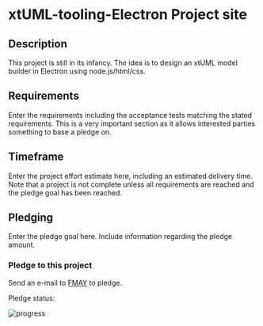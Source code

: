 # xtUML-tooling-Electron Project site

  ## Description
  
  This project is still in its infancy.  The idea is to design an xtUML model builder in Electron using node.js/html/css.
  
  ## Requirements
  
  Enter the requirements including the acceptance tests matching the stated requirements.  This is a very important section as it allows interested parties something to base a pledge on.  
  
  ## Timeframe  
  
  Enter the project effort estimate here, including an estimated delivery time.  Note that a project is not complete unless all requirements are reached and the pledge goal has been reached.  
  
  ## Pledging
  
  Enter the pledge goal here.  Include information regarding the pledge amount.
  
  ### Pledge to this project
  Send an e-mail to [FMAY](mailto:travis.london@gmail.com) to pledge.  
  
  Pledge status:  
  
  ![progress](http://progressed.io/bar/0 "progress")

  